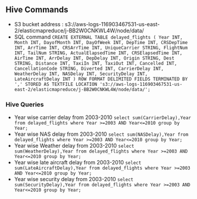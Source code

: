 ## Hive Commands
 - S3 bucket address : s3://aws-logs-116903467531-us-east-2/elasticmapreduce/j-BB2W0CNKWL4W/node/data/
 - SQL command
    `CREATE EXTERNAL TABLE delayed_flights (
    Year INT,
    Month INT,
    DayofMonth INT,
    DayOfWeek INT,
    DepTime INT,
    CRSDepTime INT,
    ArrTime INT,
    CRSArrTime INT,
    UniqueCarrier STRING,
    FlightNum INT,
    TailNum STRING,
    ActualElapsedTime INT,
    CRSElapsedTime INT,
    AirTime INT,
    ArrDelay INT,
    DepDelay INT,
    Origin STRING,
    Dest STRING,
    Distance INT,
    TaxiIn INT,
    TaxiOut INT,
    Cancelled INT,
    CancellationCode STRING,
    Diverted INT,
    CarrierDelay INT,
    WeatherDelay INT,
    NASDelay INT,
    SecurityDelay INT,
    LateAircraftDelay INT
)
ROW FORMAT DELIMITED
FIELDS TERMINATED BY ','
STORED AS TEXTFILE
LOCATION 's3://aws-logs-116903467531-us-east-2/elasticmapreduce/j-BB2W0CNKWL4W/node/data/';`

### Hive Queries
- Year wise carrier delay from 2003-2010
    `select sum(CarrierDelay),Year from delayed_flights where Year >=2003 AND Year<=2010 group by Year;`
- Year wise NAS delay from 2003-2010
    `select sum(NASDelay),Year from delayed_flights where Year >=2003 AND Year<=2010 group by Year;`
- Year wise Weather delay from 2003-2010
    `select sum(WeatherDelay),Year from delayed_flights where Year >=2003 AND Year<=2010 group by Year;`
- Year wise late aircraft delay from 2003-2010
    `select sum(LateAircraftDelay),Year from delayed_flights where Year >=2003 AND Year<=2010 group by Year;`
- Year wise security delay from 2003-2010
    `select sum(SecurityDelay),Year from delayed_flights where Year >=2003 AND Year<=2010 group by Year;`
    


